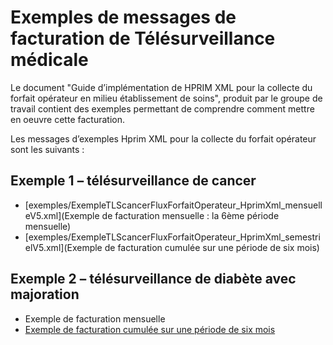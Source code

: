 # Exemples de messages de facturation de Télésurveillance médicale

Le document "Guide d’implémentation de HPRIM XML pour la collecte du forfait opérateur en milieu établissement de soins", produit par le groupe de travail contient des exemples permettant de comprendre comment mettre en oeuvre cette facturation. 

Les messages d’exemples Hprim XML pour la collecte du forfait opérateur sont les suivants : 

## Exemple 1 – télésurveillance de cancer

- [exemples/ExempleTLScancerFluxForfaitOperateur_HprimXml_mensuelleV5.xml](Exemple de facturation mensuelle : la 6ème période mensuelle)
- [exemples/ExempleTLScancerFluxForfaitOperateur_HprimXml_semestrielV5.xml](Exemple de facturation cumulée sur une période de six mois)

## Exemple 2 – télésurveillance de diabète avec majoration

- Exemple de facturation mensuelle
- [Exemple de facturation cumulée sur une période de six mois](ExempleTLSdiabeteFluxForfaitOperateur_HprimXml_semestriel_avec_majorationV3.xml)